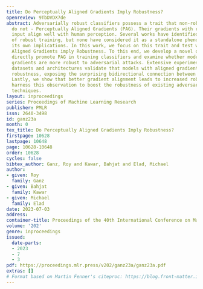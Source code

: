 ```yaml
---
title: Do Perceptually Aligned Gradients Imply Robustness?
openreview: 9TbDVDX7de
abstract: Adversarially robust classifiers possess a trait that non-robust models
  do not - Perceptually Aligned Gradients (PAG). Their gradients with respect to the
  input align well with human perception. Several works have identified PAG as a byproduct
  of robust training, but none have considered it as a standalone phenomenon nor studied
  its own implications. In this work, we focus on this trait and test whether Perceptually
  Aligned Gradients imply Robustness. To this end, we develop a novel objective to
  directly promote PAG in training classifiers and examine whether models with such
  gradients are more robust to adversarial attacks. Extensive experiments on multiple
  datasets and architectures validate that models with aligned gradients exhibit significant
  robustness, exposing the surprising bidirectional connection between PAG and robustness.
  Lastly, we show that better gradient alignment leads to increased robustness and
  harness this observation to boost the robustness of existing adversarial training
  techniques.
layout: inproceedings
series: Proceedings of Machine Learning Research
publisher: PMLR
issn: 2640-3498
id: ganz23a
month: 0
tex_title: Do Perceptually Aligned Gradients Imply Robustness?
firstpage: 10628
lastpage: 10648
page: 10628-10648
order: 10628
cycles: false
bibtex_author: Ganz, Roy and Kawar, Bahjat and Elad, Michael
author:
- given: Roy
  family: Ganz
- given: Bahjat
  family: Kawar
- given: Michael
  family: Elad
date: 2023-07-03
address: 
container-title: Proceedings of the 40th International Conference on Machine Learning
volume: '202'
genre: inproceedings
issued:
  date-parts:
  - 2023
  - 7
  - 3
pdf: https://proceedings.mlr.press/v202/ganz23a/ganz23a.pdf
extras: []
# Format based on Martin Fenner's citeproc: https://blog.front-matter.io/posts/citeproc-yaml-for-bibliographies/
---
```

